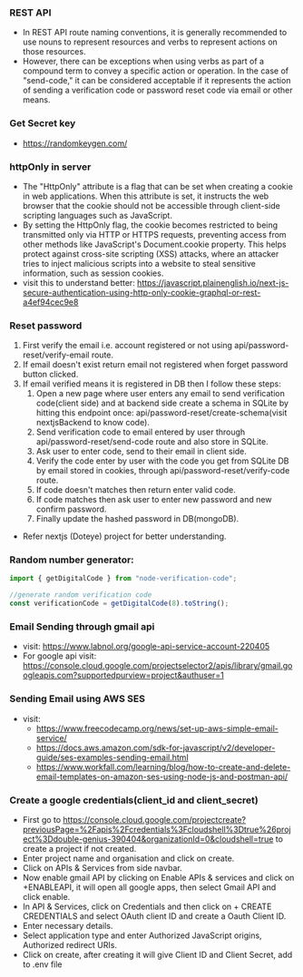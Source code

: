 ### REST API

- In REST API route naming conventions, it is generally recommended to use nouns to represent resources and verbs to represent actions on those resources.
- However, there can be exceptions when using verbs as part of a compound term to convey a specific action or operation. In the case of "send-code," it can be considered acceptable if it represents the action of sending a verification code or password reset code via email or other means.

### Get Secret key

- https://randomkeygen.com/

### httpOnly in server

- The "HttpOnly" attribute is a flag that can be set when creating a cookie in web applications. When this attribute is set, it instructs the web browser that the cookie should not be accessible through client-side scripting languages such as JavaScript.
- By setting the HttpOnly flag, the cookie becomes restricted to being transmitted only via HTTP or HTTPS requests, preventing access from other methods like JavaScript's Document.cookie property. This helps protect against cross-site scripting (XSS) attacks, where an attacker tries to inject malicious scripts into a website to steal sensitive information, such as session cookies.
- visit this to understand better: https://javascript.plainenglish.io/next-js-secure-authentication-using-http-only-cookie-graphql-or-rest-a4ef94cec9e8

### Reset password

1. First verify the email i.e. account registered or not using api/password-reset/verify-email route.
2. If email doesn't exist return email not registered when forget password button clicked.
3. If email verified means it is registered in DB then I follow these steps:
   1. Open a new page where user enters any email to send verification code(client side) and at backend side create a schema in SQLite by hitting this endpoint once: api/password-reset/create-schema(visit nextjsBackend to know code).
   2. Send verification code to email entered by user through api/password-reset/send-code route and also store in SQLite.
   3. Ask user to enter code, send to their email in client side.
   4. Verify the code enter by user with the code you get from SQLite DB by email stored in cookies, through api/password-reset/verify-code route. 
   5. If code doesn't matches then return enter valid code.
   6. If code matches then ask user to enter new password and new confirm password.
   7. Finally update the hashed password in DB(mongoDB).
- Refer nextjs (Doteye) project for better understanding.

### Random number generator:

```js
import { getDigitalCode } from "node-verification-code";

//generate random verification code
const verificationCode = getDigitalCode(8).toString();
```

### Email Sending through gmail api

- visit: https://www.labnol.org/google-api-service-account-220405
- For google api visit: https://console.cloud.google.com/projectselector2/apis/library/gmail.googleapis.com?supportedpurview=project&authuser=1

### Sending Email using AWS SES

- visit:
  - https://www.freecodecamp.org/news/set-up-aws-simple-email-service/
  - https://docs.aws.amazon.com/sdk-for-javascript/v2/developer-guide/ses-examples-sending-email.html
  - https://www.workfall.com/learning/blog/how-to-create-and-delete-email-templates-on-amazon-ses-using-node-js-and-postman-api/

### Create a google credentials(client_id and client_secret)

- First go to https://console.cloud.google.com/projectcreate?previousPage=%2Fapis%2Fcredentials%3Fcloudshell%3Dtrue%26project%3Ddouble-genius-390404&organizationId=0&cloudshell=true to create a project if not created.
- Enter project name and organisation and click on create.
- Click on APIs & Services from side navbar.
- Now enable gmail API by clicking on Enable APIs & services and click on +ENABLEAPI, it will open all google apps, then select Gmail API and click enable.
- In API & Services, click on Credentials and then click on + CREATE CREDENTIALS and select OAuth client ID and create a Oauth Client ID.
- Enter necessary details.
- Select application type and enter Authorized JavaScript origins, Authorized redirect URIs.
- Click on create, after creating it will give Client ID and Client Secret, add to .env file
